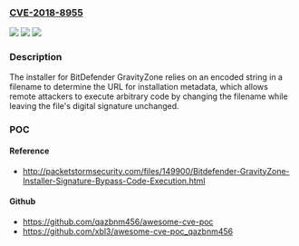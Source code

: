 ### [CVE-2018-8955](https://cve.mitre.org/cgi-bin/cvename.cgi?name=CVE-2018-8955)
![](https://img.shields.io/static/v1?label=Product&message=n%2Fa&color=blue)
![](https://img.shields.io/static/v1?label=Version&message=n%2Fa&color=blue)
![](https://img.shields.io/static/v1?label=Vulnerability&message=n%2Fa&color=brighgreen)

### Description

The installer for BitDefender GravityZone relies on an encoded string in a filename to determine the URL for installation metadata, which allows remote attackers to execute arbitrary code by changing the filename while leaving the file's digital signature unchanged.

### POC

#### Reference
- http://packetstormsecurity.com/files/149900/Bitdefender-GravityZone-Installer-Signature-Bypass-Code-Execution.html

#### Github
- https://github.com/qazbnm456/awesome-cve-poc
- https://github.com/xbl3/awesome-cve-poc_qazbnm456

